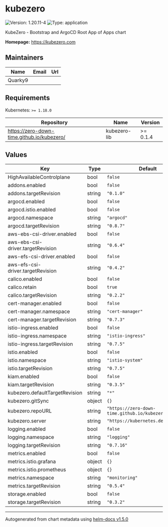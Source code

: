 # kubezero

![Version: 1.20.11-4](https://img.shields.io/badge/Version-1.20.11--4-informational?style=flat-square) ![Type: application](https://img.shields.io/badge/Type-application-informational?style=flat-square)

KubeZero - Bootstrap and ArgoCD Root App of Apps chart

**Homepage:** <https://kubezero.com>

## Maintainers

| Name | Email | Url |
| ---- | ------ | --- |
| Quarky9 |  |  |

## Requirements

Kubernetes: `>= 1.18.0`

| Repository | Name | Version |
|------------|------|---------|
| https://zero-down-time.github.io/kubezero/ | kubezero-lib | >= 0.1.4 |

## Values

| Key | Type | Default | Description |
|-----|------|---------|-------------|
| HighAvailableControlplane | bool | `false` |  |
| addons.enabled | bool | `false` |  |
| addons.targetRevision | string | `"0.1.0"` |  |
| argocd.enabled | bool | `false` |  |
| argocd.istio.enabled | bool | `false` |  |
| argocd.namespace | string | `"argocd"` |  |
| argocd.targetRevision | string | `"0.8.7"` |  |
| aws-ebs-csi-driver.enabled | bool | `false` |  |
| aws-ebs-csi-driver.targetRevision | string | `"0.6.4"` |  |
| aws-efs-csi-driver.enabled | bool | `false` |  |
| aws-efs-csi-driver.targetRevision | string | `"0.4.2"` |  |
| calico.enabled | bool | `false` |  |
| calico.retain | bool | `true` |  |
| calico.targetRevision | string | `"0.2.2"` |  |
| cert-manager.enabled | bool | `false` |  |
| cert-manager.namespace | string | `"cert-manager"` |  |
| cert-manager.targetRevision | string | `"0.7.3"` |  |
| istio-ingress.enabled | bool | `false` |  |
| istio-ingress.namespace | string | `"istio-ingress"` |  |
| istio-ingress.targetRevision | string | `"0.7.5"` |  |
| istio.enabled | bool | `false` |  |
| istio.namespace | string | `"istio-system"` |  |
| istio.targetRevision | string | `"0.7.5"` |  |
| kiam.enabled | bool | `false` |  |
| kiam.targetRevision | string | `"0.3.5"` |  |
| kubezero.defaultTargetRevision | string | `"*"` |  |
| kubezero.gitSync | object | `{}` |  |
| kubezero.repoURL | string | `"https://zero-down-time.github.io/kubezero"` |  |
| kubezero.server | string | `"https://kubernetes.default.svc"` |  |
| logging.enabled | bool | `false` |  |
| logging.namespace | string | `"logging"` |  |
| logging.targetRevision | string | `"0.7.16"` |  |
| metrics.enabled | bool | `false` |  |
| metrics.istio.grafana | object | `{}` |  |
| metrics.istio.prometheus | object | `{}` |  |
| metrics.namespace | string | `"monitoring"` |  |
| metrics.targetRevision | string | `"0.5.4"` |  |
| storage.enabled | bool | `false` |  |
| storage.targetRevision | string | `"0.3.2"` |  |

----------------------------------------------
Autogenerated from chart metadata using [helm-docs v1.5.0](https://github.com/norwoodj/helm-docs/releases/v1.5.0)
